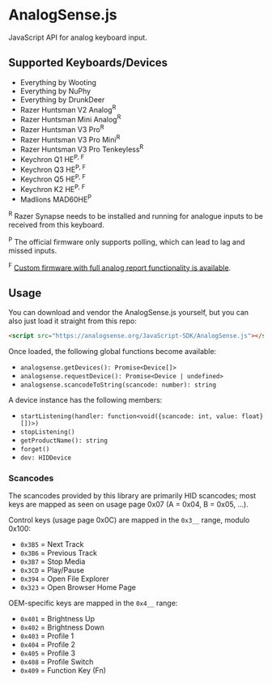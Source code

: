 # AnalogSense.js

JavaScript API for analog keyboard input.

## Supported Keyboards/Devices

- Everything by Wooting
- Everything by NuPhy
- Everything by DrunkDeer
- Razer Huntsman V2 Analog<sup>R</sup>
- Razer Huntsman Mini Analog<sup>R</sup>
- Razer Huntsman V3 Pro<sup>R</sup>
- Razer Huntsman V3 Pro Mini<sup>R</sup>
- Razer Huntsman V3 Pro Tenkeyless<sup>R</sup>
- Keychron Q1 HE<sup>P, F</sup>
- Keychron Q3 HE<sup>P, F</sup>
- Keychron Q5 HE<sup>P, F</sup>
- Keychron K2 HE<sup>P, F</sup>
- Madlions MAD60HE<sup>P</sup>

<sup>R</sup> Razer Synapse needs to be installed and running for analogue inputs to be received from this keyboard.

<sup>P</sup> The official firmware only supports polling, which can lead to lag and missed inputs.

<sup>F</sup> [Custom firmware with full analog report functionality is available](https://analogsense.org/firmware/).

<!-- <sup>U</sup> I don't own this keyboard, so I've not had a chance to test it, but it should work. -->

## Usage

You can download and vendor the AnalogSense.js yourself, but you can also just load it straight from this repo:
```html
<script src="https://analogsense.org/JavaScript-SDK/AnalogSense.js"></script>
```

Once loaded, the following global functions become available:
- `analogsense.getDevices(): Promise<Device[]>`
- `analogsense.requestDevice(): Promise<Device | undefined>`
- `analogsense.scancodeToString(scancode: number): string`

A device instance has the following members:
- `startListening(handler: function<void({scancode: int, value: float}[])>)`
- `stopListening()`
- `getProductName(): string`
- `forget()`
- `dev: HIDDevice`

### Scancodes

The scancodes provided by this library are primarily HID scancodes; most keys are mapped as seen on usage page 0x07 (A = 0x04, B = 0x05, ...).

Control keys (usage page 0x0C) are mapped in the `0x3__` range, modulo 0x100:
- `0x3B5` = Next Track
- `0x3B6` = Previous Track 
- `0x3B7` = Stop Media
- `0x3CD` = Play/Pause
- `0x394` = Open File Explorer
- `0x323` = Open Browser Home Page

OEM-specific keys are mapped in the `0x4__` range:
- `0x401` = Brightness Up
- `0x402` = Brightness Down
- `0x403` = Profile 1
- `0x404` = Profile 2
- `0x405` = Profile 3
- `0x408` = Profile Switch
- `0x409` = Function Key (Fn)
